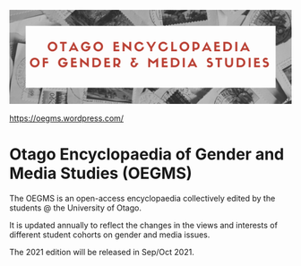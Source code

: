 ![Otago Encyclopaedia of Gender and Media Studies](https://raw.githubusercontent.com/John-Otago/Otago-Encyclopaedia-of-Gender-and-Media-Studies/main/OEGMS.png)

https://oegms.wordpress.com/

# Otago Encyclopaedia of Gender and Media Studies (OEGMS)

The OEGMS is an open-access encyclopaedia collectively edited by the students @ the University of Otago.

It is updated annually to reflect the changes in the views and interests of different student cohorts on gender and media issues.

The 2021 edition will be released in Sep/Oct 2021.
